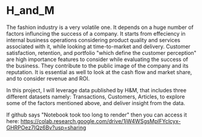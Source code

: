# H_and_M
The fashion industry is a very volatile one. It depends on a huge number of factors influncing the success of a company. It starts from effeciency in internal business operations considering product quality and services associated with it, while looking at time-to-market and delivery. Customer satisfaction, retention, and portfolio "which define the customer perception" are high importance features to consider while evaluating the success of the business. They contribute to the public image of the company and its reputation. It is essential as well to look at the cash flow and market share, and to consider revenue and ROI.

In this project, I will leverage data published by H&M, that includes three different datasets namely: Transactions, Customers, Articles, to explore some of the factors mentioned above, and deliver insight from the data.

If github says "Notebook took too long to render" then you can access it here: https://colab.research.google.com/drive/1jW4WSgsMplFYclcyx-GHRPOez7IQz6Bv?usp=sharing
